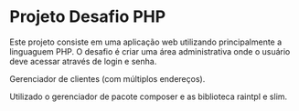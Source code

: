 # Projeto Desafio PHP

Este projeto consiste em uma aplicação web utilizando principalmente a linguaguem PHP. O desafio é criar uma área administrativa onde o usuário deve acessar através de login e senha.

Gerenciador de clientes (com múltiplos endereços).

Utilizado o gerenciador de pacote composer e as biblioteca raintpl e slim.
